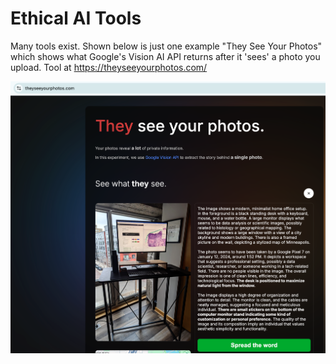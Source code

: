 # Ethical AI Tools

Many tools exist. Shown below is just one example "They See Your Photos" which shows what Google's Vision AI API returns after it 'sees' a photo you upload.
Tool at https://theyseeyourphotos.com/

<img src="https://github.com/lynnlangit/learning-ethical-ai/blob/main/images/they-see.png" width=800>

